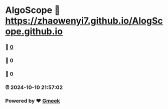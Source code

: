 # AlgoScope :link: https://zhaowenyi7.github.io/AlogScope.github.io 
### :page_facing_up: [0](https://zhaowenyi7.github.io/AlogScope.github.io/tag.html) 
### :speech_balloon: 0 
### :hibiscus: 0 
### :alarm_clock: 2024-10-10 21:57:02 
### Powered by :heart: [Gmeek](https://github.com/Meekdai/Gmeek)
